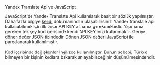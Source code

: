 Yandex Translate Api ve JavaScript

JavaScript'de Yandex Translate Api kullanılarak basit bir sözlük yapılmıştır. Daha fazla bilgiye <a href="http://api.yandex.com/translate/" target="_blank">kendi</a> dökümanından ulaşabilirsiniz. Yandex translate api kullanabilmek için ilk önce API KEY almanız gerekmektedir. Yapmanız gereken tek şey kod içerisinde kendi API KEY'inizi kullanmaktır. Geriye dönen değer JSON tipindedir. Dönen JSON değeri JavaScript ile parçalanarak kullanılmıştır.
<br/><br/>
Kod içerisinde değişkenler İngilizce kullanılmıştır. Bunun sebebi; Türkçe bilmeyen bir kişinin kodlara bakarak anlayabileceğinin düşünülmesindendir.
